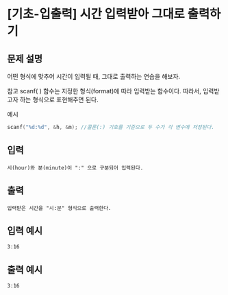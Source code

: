# [기초-입출력] 시간 입력받아 그대로 출력하기

## 문제 설명
어떤 형식에 맞추어 시간이 입력될 때, 그대로 출력하는 연습을 해보자.

참고
scanf( ) 함수는 지정한 형식(format)에 따라 입력받는 함수이다.
따라서, 입력받고자 하는 형식으로 표현해주면 된다.

예시
```c
scanf("%d:%d", &h, &m); //콜론(:) 기호를 기준으로 두 수가 각 변수에 저장된다.

```

## 입력
	시(hour)와 분(minute)이 ":" 으로 구분되어 입력된다.
## 출력
	입력받은 시간을 "시:분" 형식으로 출력한다.

## 입력 예시
	3:16
## 출력 예시
	3:16